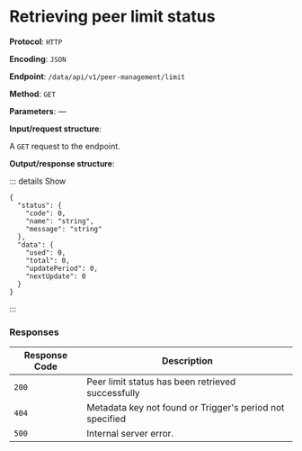 # Retrieving peer limit status

**Protocol**: `HTTP`

**Encoding**: `JSON`

**Endpoint**: `/data/api/v1/peer-management/limit`

**Method**: `GET`

**Parameters**: —

**Input/request structure**:

A `GET` request to the endpoint.

**Output/response structure**:

::: details Show

```json5
{
  "status": {
    "code": 0,
    "name": "string",
    "message": "string"
  },
  "data": {
    "used": 0,
    "total": 0,
    "updatePeriod": 0,
    "nextUpdate": 0
  }
}
```

:::

### Responses

| Response Code | Description                                              |
| ------------- | -------------------------------------------------------- |
| `200`         | Peer limit status has been retrieved successfully        |
| `404`         | Metadata key not found or Trigger's period not specified |
| `500`         | Internal server error.                                   |
